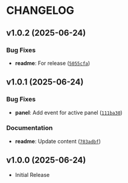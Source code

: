 # CHANGELOG

<!-- version list -->

## v1.0.2 (2025-06-24)

### Bug Fixes

- **readme**: For release
  ([`5055cfa`](https://github.com/Kitware/trame-dockview/commit/5055cfa92800a018ac3b979b69a760a504802bfb))


## v1.0.1 (2025-06-24)

### Bug Fixes

- **panel**: Add event for active panel
  ([`111ba30`](https://github.com/Kitware/trame-dockview/commit/111ba304ee0a82a6820d52a3aa0c8c4a15e01f2d))

### Documentation

- **readme**: Update content
  ([`783adbf`](https://github.com/Kitware/trame-dockview/commit/783adbfa49d104444ef1fef85639ab0befd9c8c0))


## v1.0.0 (2025-06-24)

- Initial Release
